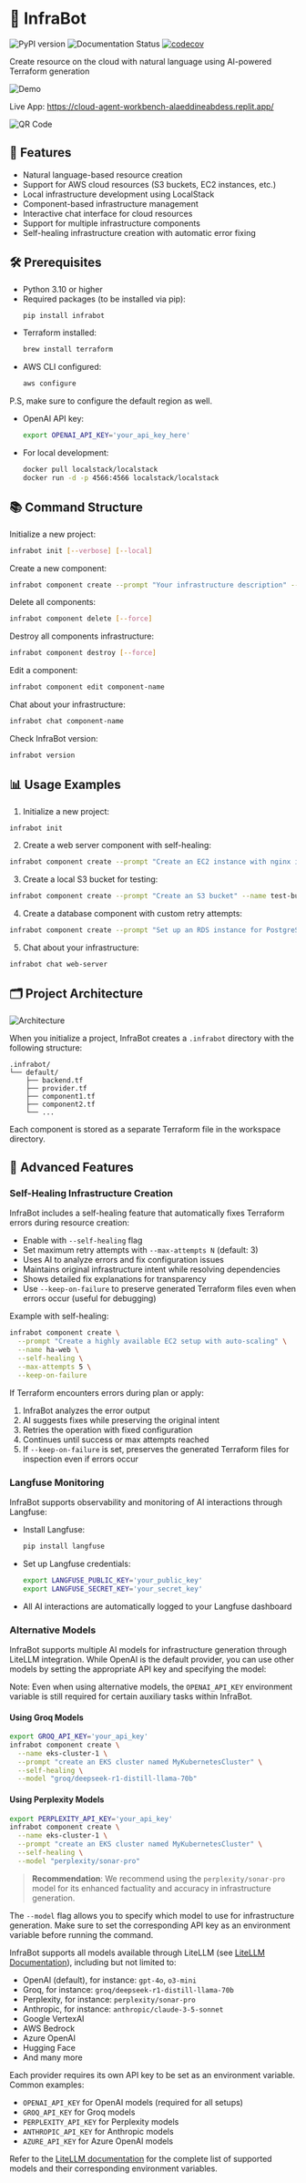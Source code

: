 # 🚀 InfraBot

![PyPI version](https://img.shields.io/pypi/v/infrabot.svg)
![Documentation Status](https://readthedocs.org/projects/infrabot/badge/?version=latest)
[![codecov](https://codecov.io/github/alaeddine-13/infrabot/graph/badge.svg?token=XKIQV0FNC6)](https://codecov.io/github/alaeddine-13/infrabot)

Create resource on the cloud with natural language using AI-powered Terraform generation

![Demo](assets/demo.gif)


Live App: https://cloud-agent-workbench-alaeddineabdess.replit.app/

![QR Code](https://github.com/alaeddine-13/alaeddine-13/raw/main/frame.png)


## 📖 Features

* Natural language-based resource creation
* Support for AWS cloud resources (S3 buckets, EC2 instances, etc.)
* Local infrastructure development using LocalStack
* Component-based infrastructure management
* Interactive chat interface for cloud resources
* Support for multiple infrastructure components
* Self-healing infrastructure creation with automatic error fixing

## 🛠️ Prerequisites

- Python 3.10 or higher
- Required packages (to be installed via pip):
  ```bash
  pip install infrabot
  ```
- Terraform installed:
  ```bash
  brew install terraform
  ```
- AWS CLI configured:
  ```bash
  aws configure
  ```

P.S, make sure to configure the default region as well.
- OpenAI API key:
  ```bash
  export OPENAI_API_KEY='your_api_key_here'
  ```
- For local development:
  ```bash
  docker pull localstack/localstack
  docker run -d -p 4566:4566 localstack/localstack
  ```

## 📚 Command Structure

Initialize a new project:
```bash
infrabot init [--verbose] [--local]
```

Create a new component:
```bash
infrabot component create --prompt "Your infrastructure description" --name component-name [--verbose] [--force] [--model MODEL_NAME] [--self-healing] [--max-attempts N] [--keep-on-failure]
```

Delete all components:
```bash
infrabot component delete [--force]
```

Destroy all components infrastructure:
```bash
infrabot component destroy [--force]
```

Edit a component:
```bash
infrabot component edit component-name
```

Chat about your infrastructure:
```bash
infrabot chat component-name
```

Check InfraBot version:
```bash
infrabot version
```

## 📊 Usage Examples

1. Initialize a new project:
```bash
infrabot init
```

2. Create a web server component with self-healing:
```bash
infrabot component create --prompt "Create an EC2 instance with nginx installed" --name web-server --self-healing
```

3. Create a local S3 bucket for testing:
```bash
infrabot component create --prompt "Create an S3 bucket" --name test-bucket --local
```

4. Create a database component with custom retry attempts:
```bash
infrabot component create --prompt "Set up an RDS instance for PostgreSQL" --name database --self-healing --max-attempts 5
```

5. Chat about your infrastructure:
```bash
infrabot chat web-server
```

## 🗂️ Project Architecture

![Architecture](assets/9FC88B3D-6DE0-4A4F-B798-872C17127345.png)


When you initialize a project, InfraBot creates a `.infrabot` directory with the following structure:

```
.infrabot/
└── default/
    ├── backend.tf
    ├── provider.tf
    ├── component1.tf
    ├── component2.tf
    └── ...
```

Each component is stored as a separate Terraform file in the workspace directory.

## 🔧 Advanced Features

### Self-Healing Infrastructure Creation

InfraBot includes a self-healing feature that automatically fixes Terraform errors during resource creation:

- Enable with `--self-healing` flag
- Set maximum retry attempts with `--max-attempts N` (default: 3)
- Uses AI to analyze errors and fix configuration issues
- Maintains original infrastructure intent while resolving dependencies
- Shows detailed fix explanations for transparency
- Use `--keep-on-failure` to preserve generated Terraform files even when errors occur (useful for debugging)

Example with self-healing:
```bash
infrabot component create \
  --prompt "Create a highly available EC2 setup with auto-scaling" \
  --name ha-web \
  --self-healing \
  --max-attempts 5 \
  --keep-on-failure
```

If Terraform encounters errors during plan or apply:
1. InfraBot analyzes the error output
2. AI suggests fixes while preserving the original intent
3. Retries the operation with fixed configuration
4. Continues until success or max attempts reached
5. If `--keep-on-failure` is set, preserves the generated Terraform files for inspection even if errors occur

### Langfuse Monitoring

InfraBot supports observability and monitoring of AI interactions through Langfuse:

- Install Langfuse:
  ```bash
  pip install langfuse
  ```

- Set up Langfuse credentials:
  ```bash
  export LANGFUSE_PUBLIC_KEY='your_public_key'
  export LANGFUSE_SECRET_KEY='your_secret_key'
  ```

- All AI interactions are automatically logged to your Langfuse dashboard

### Alternative Models

InfraBot supports multiple AI models for infrastructure generation through LiteLLM integration. While OpenAI is the default provider, you can use other models by setting the appropriate API key and specifying the model:

Note: Even when using alternative models, the `OPENAI_API_KEY` environment variable is still required for certain auxiliary tasks within InfraBot.

#### Using Groq Models
```bash
export GROQ_API_KEY='your_api_key'
infrabot component create \
  --name eks-cluster-1 \
  --prompt "create an EKS cluster named MyKubernetesCluster" \
  --self-healing \
  --model "groq/deepseek-r1-distill-llama-70b"
```

#### Using Perplexity Models
```bash
export PERPLEXITY_API_KEY='your_api_key'
infrabot component create \
  --name eks-cluster-1 \
  --prompt "create an EKS cluster named MyKubernetesCluster" \
  --self-healing \
  --model "perplexity/sonar-pro"
```

> **Recommendation**: We recommend using the `perplexity/sonar-pro` model for its enhanced factuality and accuracy in infrastructure generation.

The `--model` flag allows you to specify which model to use for infrastructure generation. Make sure to set the corresponding API key as an environment variable before running the command.

InfraBot supports all models available through LiteLLM (see [LiteLLM Documentation](https://docs.litellm.ai/docs/)), including but not limited to:
- OpenAI (default), for instance: `gpt-4o`, `o3-mini`
- Groq, for instance: `groq/deepseek-r1-distill-llama-70b`
- Perplexity, for instance: `perplexity/sonar-pro`
- Anthropic, for instance: `anthropic/claude-3-5-sonnet`
- Google VertexAI
- AWS Bedrock
- Azure OpenAI
- Hugging Face
- And many more

Each provider requires its own API key to be set as an environment variable. Common examples:
- `OPENAI_API_KEY` for OpenAI models (required for all setups)
- `GROQ_API_KEY` for Groq models
- `PERPLEXITY_API_KEY` for Perplexity models
- `ANTHROPIC_API_KEY` for Anthropic models
- `AZURE_API_KEY` for Azure OpenAI models

Refer to the [LiteLLM documentation](https://docs.litellm.ai/docs/) for the complete list of supported models and their corresponding environment variables.
